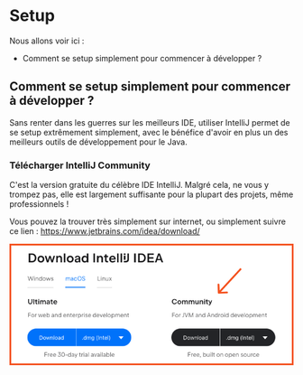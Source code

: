 # Setup

Nous allons voir ici :

- Comment se setup simplement pour commencer à développer ?

## Comment se setup simplement pour commencer à développer ?

Sans renter dans les guerres sur les meilleurs IDE, utiliser IntelliJ permet de se setup extrêmement simplement, avec le
bénéfice d'avoir en plus un des meilleurs outils de développement pour le Java.

### Télécharger IntelliJ Community

C'est la version gratuite du célèbre IDE IntelliJ. Malgré cela, ne vous y trompez pas, elle est largement suffisante
pour la plupart des projets, même professionnels !

Vous pouvez la trouver très simplement sur internet, ou simplement suivre ce lien :
https://www.jetbrains.com/idea/download/

![Download IntelliJ Community](download-intellij.png)


